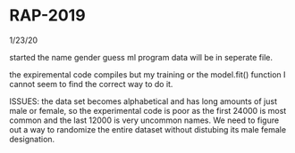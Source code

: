 # RAP-2019

1/23/20

started the name gender guess ml program
data will be in seperate file.

the expiremental code compiles but my training or the model.fit() function I cannot seem to find the correct way to do it.


ISSUES:
the data set becomes alphabetical and has long amounts of just male or female, so the experimental code is poor as the first 24000 is most common and the last 12000 is very uncommon names. We need to figure out a way to randomize the entire dataset without distubing its male female designation.
